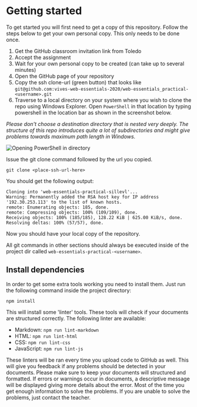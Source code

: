 # Getting started

To get started you will first need to get a copy of this repository. Follow the steps below to get your own personal copy. This only needs to be done once.

1. Get the GitHub classroom invitation link from Toledo
1. Accept the assignment
1. Wait for your own personal copy to be created (can take up to several minutes)
1. Open the GitHub page of your repository
1. Copy the ssh clone-url (green button) that looks like `git@github.com:vives-web-essentials-2020/web-essentials_practical-<username>.git`
1. Traverse to a local directory on your system where you wish to clone the repo using Windows Explorer. Open `PowerShell` in that location by typing powershell in the location bar as shown in the screenshot below.

_Please don't choose a destination directory that is nested very deeply. The structure of this repo introduces quite a lot of subdirectories and might give problems towards maximum path length in Windows._

![Opening PowerShell in directory](./img/powershell.png)

Issue the git clone command followed by the url you copied.

```shell
git clone <place-ssh-url-here>
```

You should get the following output:

```shell
Cloning into 'web-essentials-practical-sillevl'...
Warning: Permanently added the RSA host key for IP address '192.30.253.113' to the list of known hosts.
remote: Enumerating objects: 185, done.
remote: Compressing objects: 100% (109/109), done.
Receiving objects: 100% (185/185), 128.22 KiB | 625.00 KiB/s, done.
Resolving deltas: 100% (57/57), done.
```

Now you should have your local copy of the repository.

All git commands in other sections should always be executed inside of the project dir called `web-essentials-practical-<username>`.

## Install dependencies

In order to get some extra tools working you need to install them. Just run the following command inside the project directory:

```shell
npm install
```

This will install some 'linter' tools. These tools will check if your documents are structured correctly. The following linter are available:

* Markdown: `npm run lint-markdown`
* HTML: `npm run lint-html`
* CSS: `npm run lint-css`
* JavaScript: `npm run lint-js`

These linters will be ran every time you upload code to GitHub as well. This will give you feedback if any problems should be detected in your documents. Please make sure to keep your documents will structured and formatted. If errors or warnings occur in documents, a descriptive message will be displayed giving more details about the error. Most of the time you get enough information to solve the problems. If you are unable to solve the problems, just contact the teacher.
